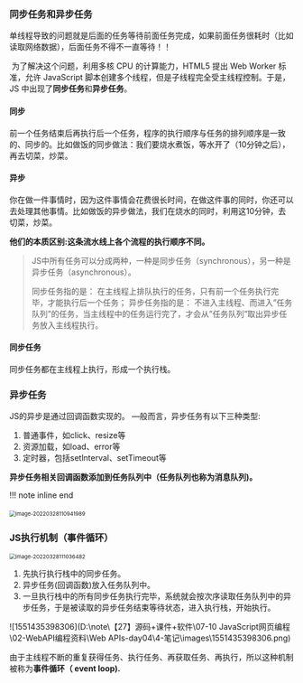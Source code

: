 ### 同步任务和异步任务

​	单线程导致的问题就是后面的任务等待前面任务完成，如果前面任务很耗时（比如读取网络数据），后面任务不得不一直等待！！

​	为了解决这个问题，利用多核 CPU 的计算能力，HTML5 提出 Web Worker 标准，允许 JavaScript 脚本创建多个线程，但是子线程完全受主线程控制。于是，JS 中出现了**同步任务**和**异步任务**。

#### 同步

​	前一个任务结束后再执行后一个任务，程序的执行顺序与任务的排列顺序是一致的、同步的。比如做饭的同步做法：我们要烧水煮饭，等水开了（10分钟之后），再去切菜，炒菜。

#### 异步

​	你在做一件事情时，因为这件事情会花费很长时间，在做这件事的同时，你还可以去处理其他事情。比如做饭的异步做法，我们在烧水的同时，利用这10分钟，去切菜，炒菜。

**他们的本质区别:这条流水线上各个流程的执行顺序不同。**

> JS中所有任务可以分成两种，一种是同步任务（synchronous），另一种是异步任务（asynchronous）。
>
> 同步任务指的是：
> 	在主线程上排队执行的任务，只有前一个任务执行完毕，才能执行后一个任务；
> 异步任务指的是：
> 	不进入主线程、而进入”任务队列”的任务，当主线程中的任务运行完了，才会从”任务队列”取出异步任务放入主线程执行。

#### **同步任务**

同步任务都在主线程上执行，形成一个执行栈。

### 异步任务

JS的异步是通过回调函数实现的。
—般而言，异步任务有以下三种类型:

1. 普通事件，如click、resize等
2. 资源加载，如load、error等
3. 定时器，包括setlnterval、setTimeout等

**异步任务相关回调函数添加到任务队列中（任务队列也称为消息队列)。**

!!! note inline end

​	<img src="C:\Users\HS_HG\AppData\Roaming\Typora\typora-user-images\image-20220328110941989.png" alt="image-20220328110941989" style="zoom: 67%;" />

###  JS执行机制（事件循环）

<img src="C:\Users\HS_HG\AppData\Roaming\Typora\typora-user-images\image-20220328111036482.png" alt="image-20220328111036482" style="zoom:67%;" />



1. 先执行执行栈中的同步任务。
2. 异步任务(回调函数)放入任务队列中。
3. 一旦执行栈中的所有同步任务执行完毕，系统就会按次序读取任务队列中的异步任务，于是被读取的异步任务结束等待状态，进入执行栈，开始执行。

![1551435398306](D:\note\【27】源码+课件+软件\07-10 JavaScript网页编程\02-WebAPI编程资料\Web APIs-day04\4-笔记\images\1551435398306.png)



由于主线程不断的重复获得任务、执行任务、再获取任务、再执行，所以这种机制被称为**事件循环（ event loop).**






